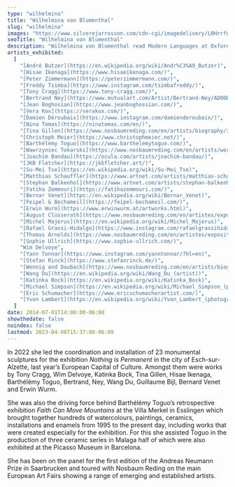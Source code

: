 ```yaml
---
type: "wilhelmina"
title: "Wilhelmina von Blumenthal"
slug: "wilhelmina"
images: "https://www.silverejarrosson.com/cdn-cgi/imagedelivery/L0HrrfgxmX01pIlKW6n82w/b038bc0e-02b7-4589-43ec-2304cc3ebc00/w=1280"
seoTitle: "Wilhelmina von Blumenthal"
description: "Wilhelmina von Blumenthal read Modern Languages at Oxford and achieved a Distinction in her Masters on Renaissance Art at the Warburg Institute in London. She cut her teeth in the world of contemporary art at the Nosbaum Reding Gallery in Luxembourg where she learned the internal running of a gallery and was introduced to the world of art fairs."
artists_exhibited:
  [
    "[André Butzer](https://en.wikipedia.org/wiki/Andr%C3%A9_Butzer)",
    "[Hisae Ikenaga](https://www.hisaeikenaga.com/)",
    "[Peter Zimmermann](https://peterzimmermann.com/)",
    "[Freddy Tsimba](https://www.instagram.com/tsimbafreddy/)",
    "[Tony Cragg](https://www.tony-cragg.com/)",
    "[Bertrand Ney](https://www.mutualart.com/Artist/Bertrand-Ney/AD0DBF5F6DAE761E)",
    "[Jean Boghosian](https://www.jeanboghossian.com/)",
    "[Vera Kox](https://verakox.com/)",
    "[Damien Déroubaix](https://www.instagram.com/damienderoubaix/)",
    "[Nina Tomas](https://ninatomas.com/en/)",
    "[Tina Gillen](https://www.nosbaumreding.com/en/artists/biography/3/tina-gillen-bio)",
    "[Christoph Meier](https://www.christophmeier.net/)",
    "[Barthélémy Toguo](https://www.barthelemytoguo.com/)",
    "[Wawrzyniec Tokarski](https://www.nosbaumreding.com/en/artists/works/11/wawrzyniec-tokarski-works)",
    "[Joachim Bandau](https://ocula.com/artists/joachim-bandau/)",
    "[JKB Fletcher](https://jkbfletcher.art/)",
    "[Su-Mei Tse](https://en.wikipedia.org/wiki/Su-Mei_Tse)",
    "[Matthias Schauffler](https://www.artnet.com/artists/matthias-schaufler/)",
    "[Stephan Balkenhol](https://www.artnet.com/artists/stephan-balkenhol/)",
    "[Fatiha Zemmouri](https://fatihazemmouri.com/)",
    "[Bernar Venet](https://en.wikipedia.org/wiki/Bernar_Venet)",
    "[Feipel & Bechameil](https://feipel-bechameil.com/)",
    "[Erwin Wurm](https://www.erwinwurm.at/artworks.html)",
    "[August Clüsserath](https://www.nosbaumreding.com/en/artistes/expositions/115/august-clusserath)",
    "[Michel Majerus](https://en.wikipedia.org/wiki/Michel_Majerus)",
    "[Rafael Grassi-Hidalgo](https://www.instagram.com/rafaelgrassihidalgo/?hl=en)",
    "[Thomas Arnolds](https://www.nosbaumreding.com/en/artistes/expositions/13634/thomas-arnolds)",
    "[Sophie Ullrich](https://www.sophie-ullrich.com/)",
    "Wim Delvoye",
    "[Yann Tonnar](https://www.instagram.com/yanntonnar/?hl=en)",
    "[Stefan Rinck](https://www.stefanrinck.de/)",
    "[Wennig and Daubach](https://www.nosbaumreding.com/en/artists/biography/10010/wennig-daubach-bio)",
    "[Wang Du](https://en.wikipedia.org/wiki/Wang_Du_(artist))",
    "[Katinka Bock](https://en.wikipedia.org/wiki/Katinka_Bock)",
    "[Michael Simpson](https://en.wikipedia.org/wiki/Michael_Simpson_(painter))",
    "[Eric Schumacher](https://www.ericschumacherartist.com/)",
    "[Yvon Lambert](https://en.wikipedia.org/wiki/Yvon_Lambert_(photographer))",
  ]
date: 2014-07-01T14:00:00-06:00
showthedate: false
noindex: false
lastmod: 2023-04-06T15:37:00-06:00
---
```


In 2022 she led the coordination and installation of 23 monumental sculptures for the exhibition _Nothing is Permanent_ in the city of Esch-sur-Alzette, last year’s European Capital of Culture. Amongst them were works by Tony Cragg, Wim Delvoye, Katinka Bock, Tina Gillen, Hisae Ikenaga, Barthélémy Toguo, Bertrand, Ney, Wang Du, Guillaume Bijl, Bernard Venet and Erwin Wurm.

She was also the driving force behind Barthélémy Toguo’s retrospective exhibition _Faith Can Move Mountains_ at the Villa Merkel in Esslingen which brought together hundreds of watercolours, paintings, ceramics, installations and enamels from 1995 to the present day, including works that were created especially for the exhibition. For this she assisted Toguo in the production of three ceramic series in Malaga half of which were also exhibited at the Picasso Museum in Barcelona.

She has been on the panel for the first edition of the Andreas Neumann Prize in Saarbrucken and toured with Nosbaum Reding on the main European Art Fairs showing a range of emerging and established artists.
